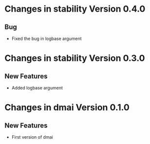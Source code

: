 # Changes in stability Version 0.4.0 
## Bug 

* Fixed the bug in logbase argument

# Changes in stability Version 0.3.0 
## New Features 

* Added logbase argument

# Changes in dmai Version 0.1.0
## New Features 

* First version of dmai 
